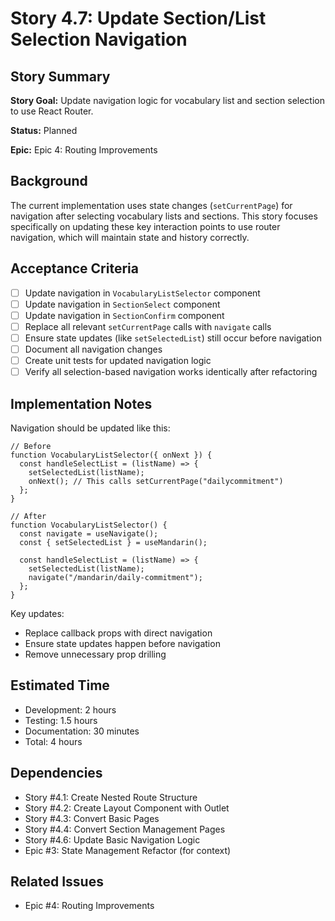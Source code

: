 # Story 4.7: Update Section/List Selection Navigation

## Story Summary

**Story Goal:** Update navigation logic for vocabulary list and section selection to use React Router.

**Status:** Planned

**Epic:** Epic 4: Routing Improvements

## Background

The current implementation uses state changes (`setCurrentPage`) for navigation after selecting vocabulary lists and sections. This story focuses specifically on updating these key interaction points to use router navigation, which will maintain state and history correctly.

## Acceptance Criteria

- [ ] Update navigation in `VocabularyListSelector` component
- [ ] Update navigation in `SectionSelect` component
- [ ] Update navigation in `SectionConfirm` component
- [ ] Replace all relevant `setCurrentPage` calls with `navigate` calls
- [ ] Ensure state updates (like `setSelectedList`) still occur before navigation
- [ ] Document all navigation changes
- [ ] Create unit tests for updated navigation logic
- [ ] Verify all selection-based navigation works identically after refactoring

## Implementation Notes

Navigation should be updated like this:

```tsx
// Before
function VocabularyListSelector({ onNext }) {
  const handleSelectList = (listName) => {
    setSelectedList(listName);
    onNext(); // This calls setCurrentPage("dailycommitment")
  };
}

// After
function VocabularyListSelector() {
  const navigate = useNavigate();
  const { setSelectedList } = useMandarin();

  const handleSelectList = (listName) => {
    setSelectedList(listName);
    navigate("/mandarin/daily-commitment");
  };
}
```

Key updates:

- Replace callback props with direct navigation
- Ensure state updates happen before navigation
- Remove unnecessary prop drilling

## Estimated Time

- Development: 2 hours
- Testing: 1.5 hours
- Documentation: 30 minutes
- Total: 4 hours

## Dependencies

- Story #4.1: Create Nested Route Structure
- Story #4.2: Create Layout Component with Outlet
- Story #4.3: Convert Basic Pages
- Story #4.4: Convert Section Management Pages
- Story #4.6: Update Basic Navigation Logic
- Epic #3: State Management Refactor (for context)

## Related Issues

- Epic #4: Routing Improvements
